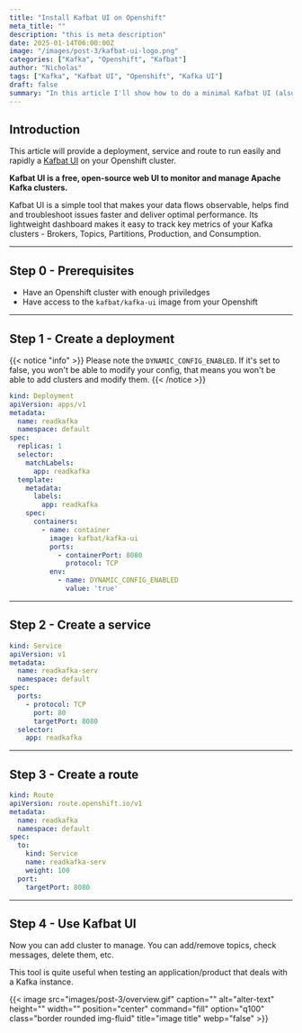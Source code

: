 ```yaml
---
title: "Install Kafbat UI on Openshift"
meta_title: ""
description: "this is meta description"
date: 2025-01-14T06:00:00Z
image: "/images/post-3/kafbat-ui-logo.png"
categories: ["Kafka", "Openshift", "Kafbat"]
author: "Nicholas"
tags: ["Kafka", "Kafbat UI", "Openshift", "Kafka UI"]
draft: false
summary: "In this article I'll show how to do a minimal Kafbat UI (also known as Kafka UI) install on an Openshift cluster."
---
```


## Introduction

This article will provide a deployment, service and route to run easily and rapidly a [Kafbat UI](https://github.com/kafbat/kafka-ui) on your Openshift cluster.

**Kafbat UI is a free, open-source web UI to monitor and manage Apache Kafka clusters.**

Kafbat UI is a simple tool that makes your data flows observable, helps find and troubleshoot issues faster and deliver optimal performance. Its lightweight dashboard makes it easy to track key metrics of your Kafka clusters - Brokers, Topics, Partitions, Production, and Consumption.

<hr>

## Step 0 - Prerequisites

* Have an Openshift cluster with enough priviledges
* Have access to the `kafbat/kafka-ui` image from your Openshift

<hr>

## Step 1 - Create a deployment 


{{< notice "info" >}}
Please note the `DYNAMIC_CONFIG_ENABLED`. If it's set to false, you won't be able to modify your config, that means you won't be able to add clusters and modify them.
{{< /notice >}}

```yaml
kind: Deployment
apiVersion: apps/v1
metadata:
  name: readkafka
  namespace: default
spec:
  replicas: 1
  selector:
    matchLabels:
      app: readkafka
  template:
    metadata:
      labels:
        app: readkafka
    spec:
      containers:
        - name: container
          image: kafbat/kafka-ui
          ports:
            - containerPort: 8080
              protocol: TCP
          env:
            - name: DYNAMIC_CONFIG_ENABLED
              value: 'true'
```

<hr>

## Step 2 - Create a service

```yaml
kind: Service
apiVersion: v1
metadata:
  name: readkafka-serv
  namespace: default
spec:
  ports:
    - protocol: TCP
      port: 80
      targetPort: 8080
  selector:
    app: readkafka
```

<hr>

## Step 3 - Create a route

```yaml
kind: Route
apiVersion: route.openshift.io/v1
metadata:
  name: readkafka
  namespace: default
spec:
  to:
    kind: Service
    name: readkafka-serv
    weight: 100
  port:
    targetPort: 8080
```

<hr>

## Step 4 - Use Kafbat UI

Now you can add cluster to manage. You can add/remove topics, check messages, delete them, etc. 

This tool is quite useful when testing an application/product that deals with a Kafka instance.

{{< image src="images/post-3/overview.gif" caption="" alt="alter-text" height="" width="" position="center" command="fill" option="q100" class="border rounded img-fluid" title="image title"  webp="false" >}}

